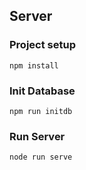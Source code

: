 ## Server

### Project setup
```
npm install
```

### Init Database
```
npm run initdb
```

### Run Server
```
node run serve
```